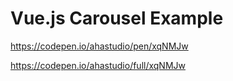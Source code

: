 # Vue.js Carousel Example

https://codepen.io/ahastudio/pen/xqNMJw

https://codepen.io/ahastudio/full/xqNMJw
